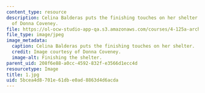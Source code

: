 ```yaml
---
content_type: resource
description: Celina Balderas puts the finishing touches on her shelter. Image courtesy
  of Donna Coveney.
file: https://ol-ocw-studio-app-qa.s3.amazonaws.com/courses/4-125a-architecture-studio-building-in-landscapes-fall-2005/5bcea4d8701e61dbe0ad8863d4d6acda_1.jpg
file_type: image/jpeg
image_metadata:
  caption: Celina Balderas puts the finishing touches on her shelter.
  credit: Image courtesy of Donna Coveney.
  image-alt: Finishing the shelter.
parent_uid: 208f6e88-a0cc-4592-832f-e3566d1ecc4d
resourcetype: Image
title: 1.jpg
uid: 5bcea4d8-701e-61db-e0ad-8863d4d6acda
---
```

